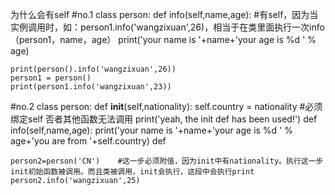 为什么会有self
#no.1
    class person:
        def info(self,name,age):  #有self，因为当实例调用时，如：person1.info('wangzixuan',26)，相当于在类里面执行一次info（person1，name，age）
            print('your name is '+name+'your age is %d ' % age)

    print(person().info('wangzixuan',26))
    person1 = person()
    print(person1.info('wangzixuan',23))  


#no.2
    class person:
        def __init__(self,nationality):
            self.country = nationality #必须绑定self 否者其他函数无法调用
            print('yeah, the init def has been used!')
        def info(self,name,age):
            print('your name is '+name+'your age is %d ' % age+'you are from '+self.country)
        def

    person2=person('CN')    #这一步必须附值，因为init中有nationality。执行这一步init初始函数被调用。而且类被调用，init会执行，这段中会执行print
    person2.info('wangzixuan',25)
